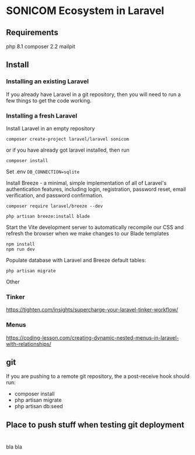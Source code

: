 # SONICOM Ecosystem in Laravel

## Requirements

php 8.1
composer 2.2
mailpit

## Install

### Installing an existing Laravel

If you already have Laravel in a git repository, then you will need to run a few things to get the code working.


### Installing a fresh Laravel

Install Laravel in an empty repository

	composer create-project laravel/laravel sonicom

or if you have already got laravel installed, then run

	composer install

Set .env `DB_CONNECTION=sqlite`

Install Breeze - a minimal, simple implementation of all of Laravel's authentication features, including login, registration, password reset, email verification, and password confirmation.

	composer require laravel/breeze --dev

	php artisan breeze:install blade

Start the Vite development server to automatically recompile our CSS and refresh the browser when we make changes to our Blade templates

	npm install
	npm run dev

Populate database with Laravel and Breeze default tables:

	php artisan migrate

Other


### Tinker

<https://tighten.com/insights/supercharge-your-laravel-tinker-workflow/>

### Menus

<https://coding-lesson.com/creating-dynamic-nested-menus-in-laravel-with-relationships/>

## git

If you are pushing to a remote git repository, the a post-receive hook should run:

* composer install
* php artisan migrate
* php artisan db:seed


## Place to push stuff when testing git deployment

#
bla bla
